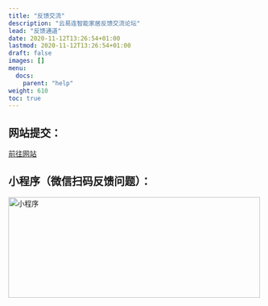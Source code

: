 ```yaml
---
title: "反馈交流"
description: "云易连智能家居反馈交流论坛"
lead: "反馈通道"
date: 2020-11-12T13:26:54+01:00
lastmod: 2020-11-12T13:26:54+01:00
draft: false
images: []
menu:
  docs:
    parent: "help"
weight: 610
toc: true
---
```


## 网站提交：
[前往网站](https://wulian.work/)  
## 小程序（微信扫码反馈问题）：  
 <img src="/images/qr/小程序.png" width = "500" height = "200" alt="小程序" align=center >  
